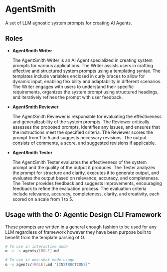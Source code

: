 # AgentSmith

A set of LLM agnostic system prompts for creating AI Agents.

## Roles

- **AgentSmith Writer**
  
  The AgentSmith Writer is an AI Agent specialized in creating system prompts for various applications. The Writer assists users in crafting effective and structured system prompts using a templating syntax. The templates include variables enclosed in curly braces to allow for dynamic input, enabling flexibility and adaptability in different scenarios. The Writer engages with users to understand their specific requirements, organizes the system prompt using structured headings, and iteratively refines the prompt with user feedback.

- **AgentSmith Reviewer**

  The AgentSmith Reviewer is responsible for evaluating the effectiveness and generalizability of the system prompts. The Reviewer critically assesses the proposed prompts, identifies any issues, and ensures that the instructions meet the specified criteria. The Reviewer scores the prompt from 1 to 5 and suggests necessary revisions. The output consists of comments, a score, and suggested revisions if applicable.

- **AgentSmith Tester**

  The AgentSmith Tester evaluates the effectiveness of the system prompt and the quality of the output it produces. The Tester analyzes the prompt for structure and clarity, executes it to generate output, and evaluates the output based on relevance, accuracy, and completeness. The Tester provides feedback and suggests improvements, encouraging feedback to refine the evaluation process. The evaluation criteria include relevance, accuracy, completeness, clarity, and creativity, each scored on a scale from 1 to 5.

## Usage with the O: Agentic Design CLI Framework

These prompts are written in a general enough fashion to be used for any LLM
regardless of framework however they have been purpose built to benefit from
the template parsing of O.

```bash
# To use in interactive mode
o -i -s agents/[ROLE].md

# To use in one-shot mode usage
o -s agents/[ROLE].md "[INSTRUCTIONS]"
```
